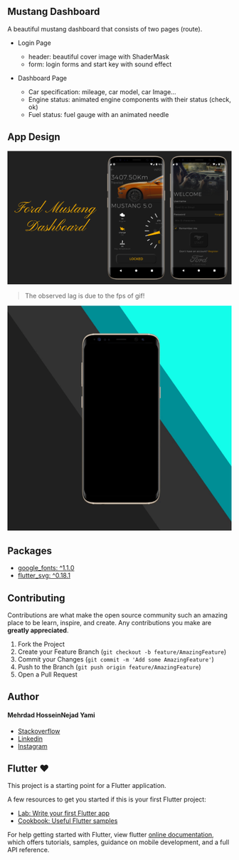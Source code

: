 ## Mustang Dashboard

A beautiful mustang dashboard that consists of two pages (route).
* Login Page
    * header: beautiful cover image with  ShaderMask
    * form: login forms and start key with sound effect

* Dashboard Page
     * Car specification: mileage, car model, car Image...
     * Engine status: animated engine components with their status (check, ok)
     * Fuel status: fuel gauge with an animated needle

## App Design
![App Design](https://github.com/MehrdadHosseinNejad74/Mustang-Dashboard/blob/master/assets/concept/concept.png)

> The observed lag is due to the fps of gif!


![App Design_Gif](https://github.com/MehrdadHosseinNejad74/Mustang-Dashboard/blob/master/assets/concept/concept.gif)


## Packages
 *  [google_fonts: ^1.1.0](https://pub.dev/packages/google_fonts/install)
 *  [flutter_svg: ^0.18.1](https://pub.dev/packages/flutter_svg/install)

## Contributing
Contributions are what make the open source community such an amazing place to be learn, inspire, and create. Any contributions you make are **greatly appreciated**.

1. Fork the Project
2. Create your Feature Branch (`git checkout -b feature/AmazingFeature`)
3. Commit your Changes (`git commit -m 'Add some AmazingFeature'`)
4. Push to the Branch (`git push origin feature/AmazingFeature`)
5. Open a Pull Request

## Author
#### Mehrdad HosseinNejad Yami
- [Stackoverflow](https://stackoverflow.com/users/6693037/mehrdad-hosseinnejad)
- [Linkedin](https://www.linkedin.com/in/mehrdad-hosseinnejad)
- [Instagram](https://www.instagram.com/mehrdad1154)

## Flutter ❤
This project is a starting point for a Flutter application.

A few resources to get you started if this is your first Flutter project:

- [Lab: Write your first Flutter app](https://flutter.dev/docs/get-started/codelab)
- [Cookbook: Useful Flutter samples](https://flutter.dev/docs/cookbook)

For help getting started with Flutter, view flutter
[online documentation](https://flutter.dev/docs), which offers tutorials,
samples, guidance on mobile development, and a full API reference.

